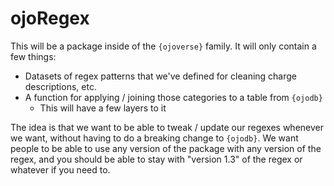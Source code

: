 # ojoRegex

This will be a package inside of the `{ojoverse}` family. It will only contain a few things:

* Datasets of regex patterns that we've defined for cleaning charge descriptions, etc.
* A function for applying / joining those categories to a table from `{ojodb}`
  * This will have a few layers to it

The idea is that we want to be able to tweak / update our regexes whenever we want, without having to do a breaking change to `{ojodb}`. We want people to be able to use any version of the package with any version of the regex, and you should be able to stay with "version 1.3" of the regex or whatever if you need to.
